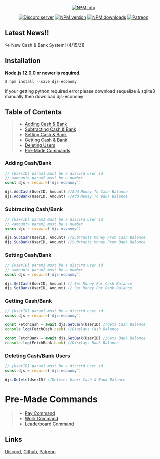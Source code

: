 <div align="center">
  <br />
  <br />
  <p>
    <a href="https://nodei.co/npm/djs-economy/"><img src="https://nodei.co/npm/djs-economy.png?downloads=true&stars=true" alt="NPM info" /></a>
  </p>
  <p>
    <a href="https://discord.gg/yv3s3b97Sn"><img src="https://discord.com/api/guilds/753396798680465499/widget.json" alt="Discord server" /></a>
    <a href="https://www.npmjs.com/package/djs-economy"><img src="https://img.shields.io/npm/v/djs-economy.svg" alt="NPM version" /></a>
    <a href="https://www.npmjs.com/package/djs-economy"><img src="https://img.shields.io/npm/dt/djs-economy.svg" alt="NPM downloads" /></a>
    <a href="https://www.patreon.com/jsdevelopment"><img src="https://img.shields.io/badge/donate-patreon-F96854.svg" alt="Patreon" /></a>
  </p>
</div>

## Latest News!!
↪ New Cash & Bank System! (4/15/21)<br/>

## Installation
**Node.js 12.0.0 or newer is required.**  
```js
$ npm install --save djs-economy
```
if your getting python required error please download sequelize & sqlite3 manually then download djs-economy

## Table of Contents
> * [Adding Cash & Bank](https://github.com/ChaotiqueSlime/djs-economy/blob/main/contents/ADDING.md)
> * [Subtracting Cash & Bank](https://github.com/ChaotiqueSlime/djs-economy/blob/main/contents/SUBTRACTING.md)
> * [Setting Cash & Bank](https://github.com/ChaotiqueSlime/djs-economy/blob/main/contents/SETTING.md)
> * [Getting Cash & Bank](https://github.com/ChaotiqueSlime/djs-economy/blob/main/contents/GETTING.md)
> * [Deleting Users](https://github.com/ChaotiqueSlime/djs-economy/blob/main/contents/DELETING.md)
> * [Pre-Made Commands](https://github.com/ChaotiqueSlime/djs-economy/blob/main/contents/PREMADE-COMMANDS.md)

### Adding Cash/Bank
```js
// [UserID] param1 must be a discord user id
// <amount> param2 must be a number
const djs = require('djs-economy')

djs.AddCash(UserID, Amount) //Add Money To Cash Balance
djs.AddBank(UserID, Amount) //Add Money To Bank Balance
```

### Subtracting Cash/Bank
```js
// [UserID] param1 must be a discord user id
// <amount> param2 must be a number
const djs = require('djs-economy')

djs.SubCash(UserID, Amount) //Subtracts Money From Cash Balance
djs.SubBank(UserID, Amount) //Subtracts Money From Bank Balance
```

### Setting Cash/Bank
```js
// [UserID] param1 must be a discord user id
// <amount> param2 must be a number
const djs = require('djs-economy')

djs.SetCash(UserID, Amount) // Set Money For Cash Balance
djs.SetBank(UserID, Amount) // Set Money For Bank Balance
```

### Getting Cash/Bank
```js
// [UserID] param1 must be a discord user id
const djs = require('djs-economy')

const FetchCash = await djs.GetCash(UserID) //Gets Cash Balance
console.log(FetchCash.cash) //Displays Cash Balance

const FetchBank = await djs.GetBank(UserID) //Gets Bank Balance
console.log(FetchBank.bank) //Displays Bank Balance
```

### Deleting Cash/Bank Users
```js
// [UserID] param1 must be a discord user id
const djs = require('djs-economy')

djs.Delete(UserID) //Deletes Users Cash & Bank Balance
```

# Pre-Made Commands
> * [Pay Command](https://github.com/ChaotiqueSlime/djs-economy/blob/main/commands/PAY.md)
> * [Work Command](https://github.com/ChaotiqueSlime/djs-economy/blob/main/commands/WORK.md)
> * [Leaderboard Command](https://github.com/ChaotiqueSlime/djs-economy/blob/main/commands/LEADERBOARD.md)



## Links
[Discord](https://discord.gg/yv3s3b97Sn), [Github](https://github.com/ChaotiqueSlime/djs-economy), [Patreon](https://www.patreon.com/jsdevelopment)
